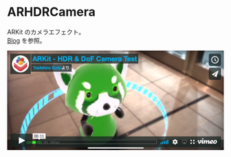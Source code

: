 # ARHDRCamera

ARKit のカメラエフェクト。  
[Blog](http://appleengine.hatenablog.com/entry/2018/10/01/191422) を参照。

[![ARKit のカメラエフェクトサンプル](ss.png)](https://vimeo.com/292855434)